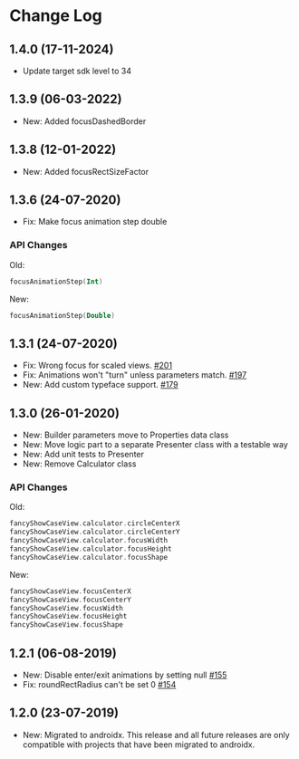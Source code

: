 Change Log
==========

## 1.4.0 (17-11-2024)
* Update target sdk level to 34

1.3.9 (06-03-2022)
----------------------------
*   New: Added focusDashedBorder

1.3.8 (12-01-2022)
----------------------------
*   New: Added focusRectSizeFactor

1.3.6 (24-07-2020)
----------------------------
*   Fix: Make focus animation step double

### API Changes
Old:
```kotlin
focusAnimationStep(Int)
```

New:
```kotlin
focusAnimationStep(Double)
```

1.3.1 (24-07-2020)
----------------------------
*   Fix: Wrong focus for scaled views. [#201](https://github.com/faruktoptas/FancyShowCaseView/issues/201)
*   Fix: Animations won't "turn" unless parameters match. [#197](https://github.com/faruktoptas/FancyShowCaseView/issues/197)
*   New: Add custom typeface support. [#179](https://github.com/faruktoptas/FancyShowCaseView/issues/179)

1.3.0 (26-01-2020)
----------------------------
*   New: Builder parameters move to Properties data class
*   New: Move logic part to a separate Presenter class with a testable way
*   New: Add unit tests to Presenter
*   New: Remove Calculator class

### API Changes
Old:
```kotlin
fancyShowCaseView.calculator.circleCenterX
fancyShowCaseView.calculator.circleCenterY
fancyShowCaseView.calculator.focusWidth
fancyShowCaseView.calculator.focusHeight
fancyShowCaseView.calculator.focusShape
```

New:
```kotlin
fancyShowCaseView.focusCenterX
fancyShowCaseView.focusCenterY
fancyShowCaseView.focusWidth
fancyShowCaseView.focusHeight
fancyShowCaseView.focusShape
```

1.2.1 (06-08-2019)
----------------------------
*   New: Disable enter/exit animations by setting null [#155](https://github.com/faruktoptas/FancyShowCaseView/issues/155)
*   Fix: roundRectRadius can't be set 0 [#154](https://github.com/faruktoptas/FancyShowCaseView/issues/154)

1.2.0 (23-07-2019)
----------------------------
*   New: Migrated to androidx. This release and all future releases are only compatible with projects that have been migrated to androidx.
